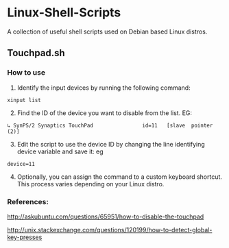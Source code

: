 # Linux-Shell-Scripts

A collection of useful shell scripts used on Debian based Linux distros.

##  Touchpad.sh

### How to use

1. Identify the input devices by running the following command:
```
xinput list
```

2. Find the ID of the device you want to disable from the list. EG:
```
↳ SynPS/2 Synaptics TouchPad              	id=11	[slave  pointer  (2)]
```

3. Edit the script to use the device ID by changing the line identifying device variable and save it: eg
```
device=11
```

4. Optionally, you can assign the command to a custom keyboard shortcut. This process varies depending on your Linux distro.

### References:
http://askubuntu.com/questions/65951/how-to-disable-the-touchpad

http://unix.stackexchange.com/questions/120199/how-to-detect-global-key-presses
